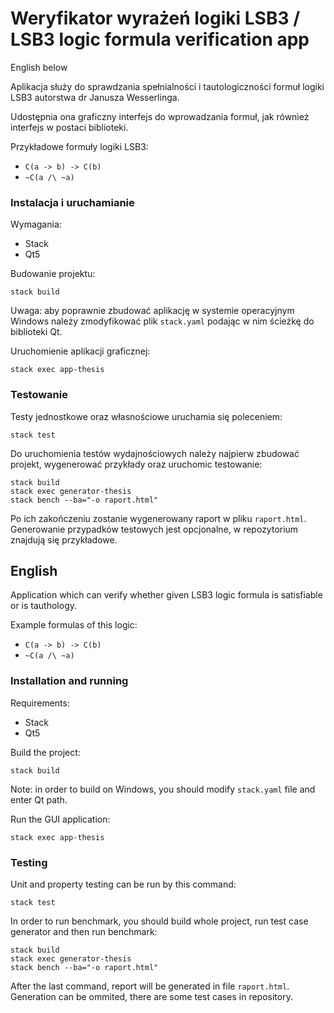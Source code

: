 # Weryfikator wyrażeń logiki LSB3 / LSB3 logic formula verification app

English below

Aplikacja służy do sprawdzania spełnialności
i tautologiczności formuł logiki LSB3
autorstwa dr Janusza Wesserlinga.

Udostępnia ona graficzny interfejs
do wprowadzania formuł, jak również
interfejs w postaci biblioteki.

Przykładowe formuły logiki LSB3:
 - `C(a -> b) -> C(b)`
 - `~C(a /\ ~a)`

### Instalacja i uruchamianie
Wymagania:
 - Stack
 - Qt5

Budowanie projektu:
```
stack build
```
Uwaga: aby poprawnie zbudować aplikację
w systemie operacyjnym Windows należy
zmodyfikować plik `stack.yaml`
podając w nim ścieżkę do biblioteki Qt.

Uruchomienie aplikacji graficznej:
```
stack exec app-thesis
```

### Testowanie
Testy jednostkowe oraz własnościowe uruchamia się poleceniem:
```
stack test
```

Do uruchomienia testów wydajnościowych należy najpierw
zbudować projekt, wygenerować przykłady oraz uruchomic testowanie:
```
stack build
stack exec generator-thesis
stack bench --ba="-o raport.html"
```
Po ich zakończeniu zostanie wygenerowany raport w pliku `raport.html`.
Generowanie przypadków testowych jest opcjonalne, w repozytorium
znajdują się przykładowe.

## English

Application which can verify
whether given LSB3 logic formula
is satisfiable or is tauthology.

Example formulas of this logic:
 - `C(a -> b) -> C(b)`
 - `~C(a /\ ~a)`

### Installation and running
Requirements:
 - Stack
 - Qt5

Build the project:
```
stack build
```

Note: in order to build on Windows,
you should modify `stack.yaml` file
and enter Qt path.

Run the GUI application:
```
stack exec app-thesis
```

### Testing
Unit and property testing can be run by this command:
```
stack test
```

In order to run benchmark, you should build
whole project, run test case generator and then run benchmark:
```
stack build
stack exec generator-thesis
stack bench --ba="-o raport.html"
```
After the last command, report will be generated in file `raport.html`.
Generation can be ommited, there are some test cases in repository.

